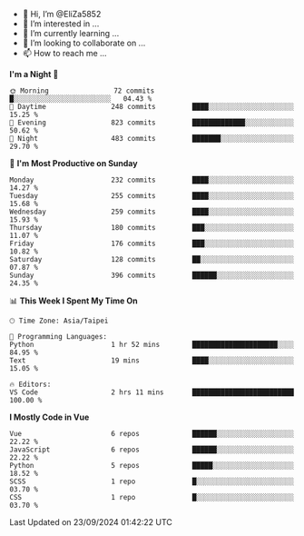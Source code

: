 - 👋 Hi, I’m @EliZa5852
- 👀 I’m interested in ...
- 🌱 I’m currently learning ...
- 💞️ I’m looking to collaborate on ...
- 📫 How to reach me ...

<!--START_SECTION:waka-->
**I'm a Night 🦉** 

```text
🌞 Morning                72 commits          █░░░░░░░░░░░░░░░░░░░░░░░░   04.43 % 
🌆 Daytime                248 commits         ████░░░░░░░░░░░░░░░░░░░░░   15.25 % 
🌃 Evening                823 commits         █████████████░░░░░░░░░░░░   50.62 % 
🌙 Night                  483 commits         ███████░░░░░░░░░░░░░░░░░░   29.70 % 
```
📅 **I'm Most Productive on Sunday** 

```text
Monday                   232 commits         ████░░░░░░░░░░░░░░░░░░░░░   14.27 % 
Tuesday                  255 commits         ████░░░░░░░░░░░░░░░░░░░░░   15.68 % 
Wednesday                259 commits         ████░░░░░░░░░░░░░░░░░░░░░   15.93 % 
Thursday                 180 commits         ███░░░░░░░░░░░░░░░░░░░░░░   11.07 % 
Friday                   176 commits         ███░░░░░░░░░░░░░░░░░░░░░░   10.82 % 
Saturday                 128 commits         ██░░░░░░░░░░░░░░░░░░░░░░░   07.87 % 
Sunday                   396 commits         ██████░░░░░░░░░░░░░░░░░░░   24.35 % 
```


📊 **This Week I Spent My Time On** 

```text
🕑︎ Time Zone: Asia/Taipei

💬 Programming Languages: 
Python                   1 hr 52 mins        █████████████████████░░░░   84.95 % 
Text                     19 mins             ████░░░░░░░░░░░░░░░░░░░░░   15.05 % 

🔥 Editors: 
VS Code                  2 hrs 11 mins       █████████████████████████   100.00 % 
```

**I Mostly Code in Vue** 

```text
Vue                      6 repos             ██████░░░░░░░░░░░░░░░░░░░   22.22 % 
JavaScript               6 repos             ██████░░░░░░░░░░░░░░░░░░░   22.22 % 
Python                   5 repos             █████░░░░░░░░░░░░░░░░░░░░   18.52 % 
SCSS                     1 repo              █░░░░░░░░░░░░░░░░░░░░░░░░   03.70 % 
CSS                      1 repo              █░░░░░░░░░░░░░░░░░░░░░░░░   03.70 % 
```




 Last Updated on 23/09/2024 01:42:22 UTC
<!--END_SECTION:waka-->
